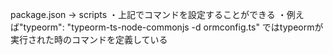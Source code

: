 package.json -> scripts
・上記でコマンドを設定することができる
・例えば"typeorm": "typeorm-ts-node-commonjs -d ormconfig.ts" ではtypeormが実行された時のコマンドを定義している
